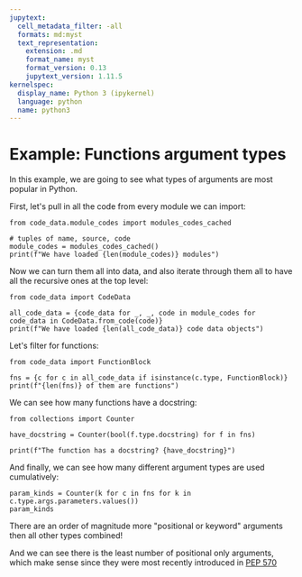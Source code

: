 ```yaml
---
jupytext:
  cell_metadata_filter: -all
  formats: md:myst
  text_representation:
    extension: .md
    format_name: myst
    format_version: 0.13
    jupytext_version: 1.11.5
kernelspec:
  display_name: Python 3 (ipykernel)
  language: python
  name: python3
---
```


# Example: Functions argument types

In this example, we are going to see what types of arguments are most popular in Python.

First, let's pull in all the code from every module we can import:

```{code-cell}
from code_data.module_codes import modules_codes_cached

# tuples of name, source, code
module_codes = modules_codes_cached()
print(f"We have loaded {len(module_codes)} modules")
```

Now we can turn them all into data, and also iterate through them all to have all the recursive
ones at the top level:

```{code-cell}
from code_data import CodeData

all_code_data = {code_data for _, _, code in module_codes for code_data in CodeData.from_code(code)}
print(f"We have loaded {len(all_code_data)} code data objects")
```

Let's filter for functions:

```{code-cell}
from code_data import FunctionBlock

fns = {c for c in all_code_data if isinstance(c.type, FunctionBlock)}
print(f"{len(fns)} of them are functions")
```

We can see how many functions have a docstring:

```{code-cell}
from collections import Counter

have_docstring = Counter(bool(f.type.docstring) for f in fns)

print(f"The function has a docstring? {have_docstring}")
```

And finally, we can see how many different argument types are used cumulatively:

```{code-cell}
param_kinds = Counter(k for c in fns for k in c.type.args.parameters.values())
param_kinds
```

There are an order of magnitude more "positional or keyword" arguments then all other
types combined!

And we can see there is the least number of positional only arguments, which make
sense since they were most recently introduced in [PEP 570](https://peps.python.org/pep-0570/)
